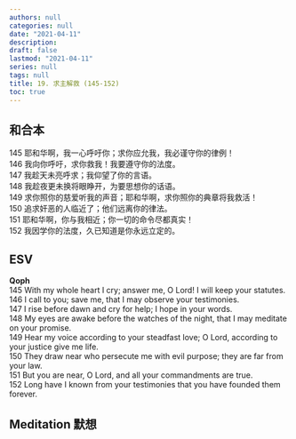 ```yaml
---
authors: null
categories: null
date: "2021-04-11"
description: 
draft: false
lastmod: "2021-04-11"
series: null
tags: null
title: 19. 求主解救 (145-152)
toc: true
---
```


## 和合本
145 耶和华啊，我一心呼吁你；求你应允我，我必谨守你的律例！  
146 我向你呼吁，求你救我！我要遵守你的法度。  
147 我趁天未亮呼求；我仰望了你的言语。  
148 我趁夜更未换将眼睁开，为要思想你的话语。  
149 求你照你的慈爱听我的声音；耶和华啊，求你照你的典章将我救活！  
150 追求奸恶的人临近了；他们远离你的律法。  
151 耶和华啊，你与我相近；你一切的命令尽都真实！  
152 我因学你的法度，久已知道是你永远立定的。  

## ESV  
**Qoph**  
145 With my whole heart I cry; answer me, O Lord! I will keep your statutes.   
146 I call to you; save me, that I may observe your testimonies.   
147 I rise before dawn and cry for help; I hope in your words.   
148 My eyes are awake before the watches of the night, that I may meditate on your promise.   
149 Hear my voice according to your steadfast love; O Lord, according to your justice give me life.   
150 They draw near who persecute me with evil purpose; they are far from your law.   
151 But you are near, O Lord, and all your commandments are true.   
152 Long have I known from your testimonies that you have founded them forever.   

## Meditation 默想
